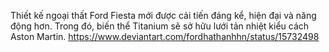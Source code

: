 Thiết kế ngoại thất Ford Fiesta mới được cải tiến đáng kể, hiện đại và năng động hơn. Trong đó, biến thể Titanium sẽ sở hữu lưới tản nhiệt kiểu cách Aston Martin.
https://www.deviantart.com/fordhathanhhn/status/15732498
